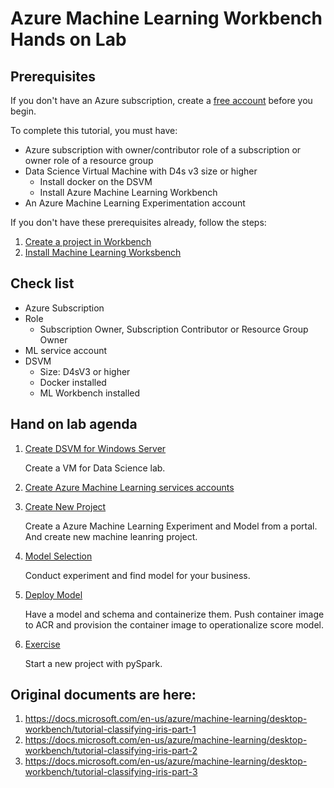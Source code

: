 # Azure Machine Learning Workbench Hands on Lab

## Prerequisites

If you don't have an Azure subscription, create a [free account](https://azure.microsoft.com/free/?WT.mc_id=A261C142F) before you begin.

To complete this tutorial, you must have:
- Azure subscription with owner/contributor role of a subscription or owner role of a resource group
- Data Science Virtual Machine with D4s v3 size or higher 
    - Install docker on the DSVM
    - Install Azure Machine Learning Workbench 
- An Azure Machine Learning Experimentation account

If you don't have these prerequisites already, follow the steps:

1. [Create a project in Workbench](https://docs.microsoft.com/en-us/azure/machine-learning/service/quickstart-installation#create-azure-machine-learning-services-accounts)
1. [Install Machine Learning Worksbench](https://docs.microsoft.com/en-us/azure/machine-learning/service/quickstart-installation#install-and-log-in-to-workbench)

## Check list

- Azure Subscription
- Role 
    - Subscription Owner, Subscription Contributor or Resource Group Owner
- ML service account
- DSVM 
    - Size: D4sV3 or higher
    - Docker installed
    - ML Workbench installed


## Hand on lab agenda

1. [Create DSVM for Windows Server](https://docs.microsoft.com/en-us/azure/machine-learning/data-science-virtual-machine/provision-vm#create-your-microsoft-data-science-virtual-machine)

    Create a VM for Data Science lab.

1. [Create Azure Machine Learning services accounts](https://docs.microsoft.com/en-us/azure/machine-learning/service/quickstart-installation#create-azure-machine-learning-services-accounts)


1. [Create New Project](./01.CreateNewProject.md)

    Create a Azure Machine Learning Experiment and Model from a portal. And create new machine leanring project.

1. [Model Selection](./02.ModelSelection.md)

    Conduct experiment and find model for your business.

1. [Deploy Model](./03.DeployModel.md)

    Have a model and schema and containerize them. Push container image to ACR and provision the container image to operationalize score model.

1. [Exercise](./04.Exercise.md)

    Start a new project with pySpark.

## Original documents are here:

1. https://docs.microsoft.com/en-us/azure/machine-learning/desktop-workbench/tutorial-classifying-iris-part-1
2. https://docs.microsoft.com/en-us/azure/machine-learning/desktop-workbench/tutorial-classifying-iris-part-2
3. https://docs.microsoft.com/en-us/azure/machine-learning/desktop-workbench/tutorial-classifying-iris-part-3 
